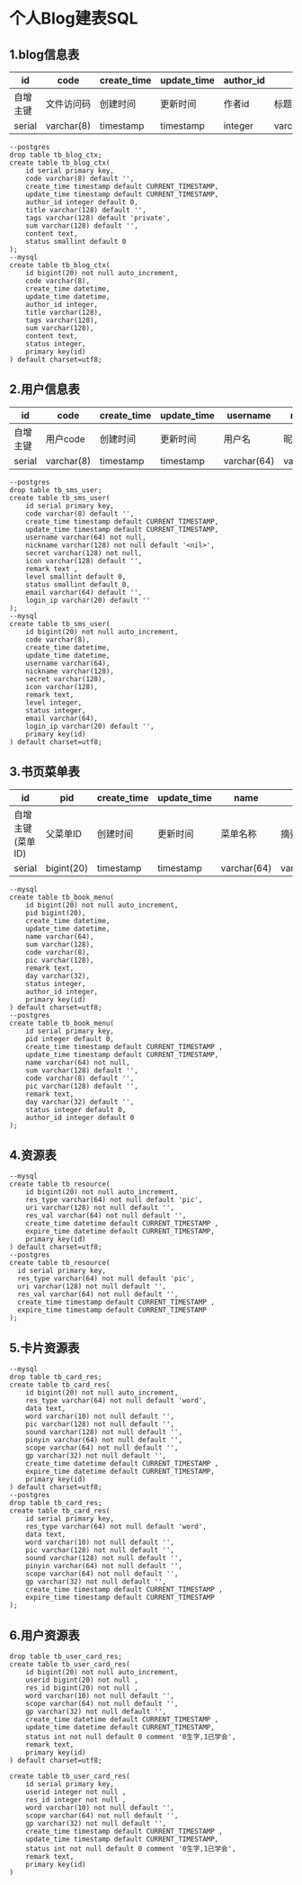 #  个人Blog建表SQL
##  1.blog信息表

id | code | create_time | update_time | author_id | title | tags | sum | content | status 
---|---|---|---|---|---|---|---|---|---
自增主键 | 文件访问码 |创建时间|更新时间|作者id|标题|标签|摘要|md内容|状态
serial | varchar(8) | timestamp | timestamp | integer|varchar(128)|varchar(128)|varchar(128)|text|smallint

```
--postgres
drop table tb_blog_ctx;
create table tb_blog_ctx(
    id serial primary key,
    code varchar(8) default '',
    create_time timestamp default CURRENT_TIMESTAMP,
    update_time timestamp default CURRENT_TIMESTAMP,
    author_id integer default 0,
    title varchar(128) default '',
    tags varchar(128) default 'private',
    sum varchar(128) default '',
    content text,
    status smallint default 0
);
--mysql
create table tb_blog_ctx(
    id bigint(20) not null auto_increment,
    code varchar(8),
    create_time datetime,
    update_time datetime,
    author_id integer,
    title varchar(128),
    tags varchar(128),
    sum varchar(128),
    content text,
    status integer,
    primary key(id)
) default charset=utf8;
```

## 2.用户信息表

id | code | create_time | update_time | username | nickname | secret | icon | remark | level | status 
---|---|---|---|---|---|---|---|---|---|--
自增主键 | 用户code |创建时间|更新时间|用户名|昵称|密钥|头像|备注状态|用户级别|状态
serial | varchar(8) | timestamp | timestamp | varchar(64)|varchar(128)|varchar(128)|varchar(128)|text|smallint|smallint

```
--postgres
drop table tb_sms_user;
create table tb_sms_user(
    id serial primary key,
    code varchar(8) default '',
    create_time timestamp default CURRENT_TIMESTAMP,
    update_time timestamp default CURRENT_TIMESTAMP,
    username varchar(64) not null,
    nickname varchar(128) not null default '<nil>',
    secret varchar(128) not null,
    icon varchar(128) default '',
    remark text ,
    level smallint default 0,
    status smallint default 0,
    email varchar(64) default '',
    login_ip varchar(20) default ''
);
--mysql
create table tb_sms_user(
    id bigint(20) not null auto_increment,
    code varchar(8),
    create_time datetime,
    update_time datetime,
    username varchar(64),
    nickname varchar(128),
    secret varchar(128),
    icon varchar(128),
    remark text,
    level integer,
    status integer,
    email varchar(64),
    login_ip varchar(20) default '',
    primary key(id)
) default charset=utf8;
```

## 3.书页菜单表
id | pid | create_time | update_time | name | sum | code | pic | remark | day | status 
---|---|---|---|---|---|---|---|---|---|--
自增主键(菜单ID) | 父菜单ID |创建时间|更新时间|菜单名称|摘要|访问码|刊页图片|备注状态|发布日期|状态
serial | bigint(20) | timestamp | timestamp | varchar(64)|varchar(128)|varchar(8)|varchar(128)|text|varchar(32)|smallint

```
--mysql
create table tb_book_menu(
    id bigint(20) not null auto_increment,
    pid bigint(20),
    create_time datetime,
    update_time datetime,
    name varchar(64),
    sum varchar(128),
    code varchar(8),
    pic varchar(128),
    remark text,
    day varchar(32),
    status integer,
    author_id integer,
    primary key(id)
) default charset=utf8;
--postgres
create table tb_book_menu(
    id serial primary key,
    pid integer default 0,
    create_time timestamp default CURRENT_TIMESTAMP ,
    update_time timestamp default CURRENT_TIMESTAMP,
    name varchar(64) not null,
    sum varchar(128) default '',
    code varchar(8) default '',
    pic varchar(128) default '',
    remark text,
    day varchar(32) default '',
    status integer default 0,
    author_id integer default 0
);
```

## 4.资源表

```
--mysql
create table tb_resource(
    id bigint(20) not null auto_increment,
    res_type varchar(64) not null default 'pic',
    uri varchar(128) not null default '',
    res_val varchar(64) not null default '',
    create_time datetime default CURRENT_TIMESTAMP ,
    expire_time datetime default CURRENT_TIMESTAMP,
    primary key(id)
) default charset=utf8;
--postgres
create table tb_resource(
  id serial primary key,
  res_type varchar(64) not null default 'pic',
  uri varchar(128) not null default '',
  res_val varchar(64) not null default '',
  create_time timestamp default CURRENT_TIMESTAMP ,
  expire_time timestamp default CURRENT_TIMESTAMP
);
```

## 5.卡片资源表
```
--mysql
drop table tb_card_res;
create table tb_card_res(
    id bigint(20) not null auto_increment,
    res_type varchar(64) not null default 'word',
    data text,
    word varchar(10) not null default '',
    pic varchar(128) not null default '',
    sound varchar(128) not null default '',
    pinyin varchar(64) not null default '',
    scope varchar(64) not null default '',
    gp varchar(32) not null default '',
    create_time datetime default CURRENT_TIMESTAMP ,
    expire_time datetime default CURRENT_TIMESTAMP,
    primary key(id)
) default charset=utf8;
--postgres
drop table tb_card_res;
create table tb_card_res(
    id serial primary key,
    res_type varchar(64) not null default 'word',
    data text,
    word varchar(10) not null default '',
    pic varchar(128) not null default '',
    sound varchar(128) not null default '',
    pinyin varchar(64) not null default '',
    scope varchar(64) not null default '',
    gp varchar(32) not null default '',
    create_time timestamp default CURRENT_TIMESTAMP ,
    expire_time timestamp default CURRENT_TIMESTAMP
);
```

## 6.用户资源表
```
drop table tb_user_card_res;
create table tb_user_card_res(
    id bigint(20) not null auto_increment,
    userid bigint(20) not null ,
    res_id bigint(20) not null ,
    word varchar(10) not null default '',
    scope varchar(64) not null default '',
    gp varchar(32) not null default '',
    create_time datetime default CURRENT_TIMESTAMP ,
    update_time datetime default CURRENT_TIMESTAMP,
    status int not null default 0 comment '0生字,1已学会',
    remark text,
    primary key(id)
) default charset=utf8;

create table tb_user_card_res(
    id serial primary key,
    userid integer not null ,
    res_id integer not null ,
    word varchar(10) not null default '',
    scope varchar(64) not null default '',
    gp varchar(32) not null default '',
    create_time timestamp default CURRENT_TIMESTAMP ,
    update_time timestamp default CURRENT_TIMESTAMP,
    status int not null default 0 comment '0生字,1已学会',
    remark text,
    primary key(id)
)
```